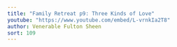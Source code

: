 ```yaml
---
title: "Family Retreat p9: Three Kinds of Love"
youtube: "https://www.youtube.com/embed/L-vrnkIa2T8"
author: Venerable Fulton Sheen
sort: 109
---
```

